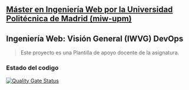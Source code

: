 ## [Máster en Ingeniería Web por la Universidad Politécnica de Madrid (miw-upm)](http://miw.etsisi.upm.es)
## Ingeniería Web: Visión General (IWVG) DevOps
> Este proyecto es una Plantilla de apoyo docente de la asignatura.

### Estado del codigo

[![Quality Gate Status](https://sonarcloud.io/api/project_badges/measure?project=h-zhu25_iwvg-devops-Zhu-Hao&metric=alert_status)](https://sonarcloud.io/summary/new_code?id=h-zhu25_iwvg-devops-Zhu-Hao)